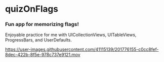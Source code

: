 # quizOnFlags


### Fun app for memorizing flags!

Enjoyable practice for me with UICollectionViews, UITableViews, ProgressBars, and UserDefaults.



https://user-images.githubusercontent.com/41115139/201776155-c0cc8fef-8dec-422b-8f5e-978c737e9121.mov


